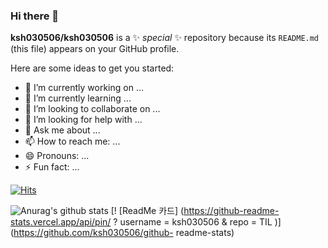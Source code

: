 ### Hi there 👋


**ksh030506/ksh030506** is a ✨ _special_ ✨ repository because its `README.md` (this file) appears on your GitHub profile.

Here are some ideas to get you started:

- 🔭 I’m currently working on ...
- 🌱 I’m currently learning ...
- 👯 I’m looking to collaborate on ...
- 🤔 I’m looking for help with ...
- 💬 Ask me about ...
- 📫 How to reach me: ...
- 😄 Pronouns: ...
- ⚡ Fun fact: ...

[![Hits](https://hits.seeyoufarm.com/api/count/incr/badge.svg?url=https%3A%2F%2Fgithub.com%2Fksh030506&count_bg=%2379C83D&title_bg=%23555555&icon=&icon_color=%23E7E7E7&title=hits&edge_flat=false)](https://hits.seeyoufarm.com)


![Anurag's github stats](https://github-readme-stats.vercel.app/api?username=ksh030506&show_icons=true)
[! [ReadMe 카드] (https://github-readme-stats.vercel.app/api/pin/ ? username = ksh030506 & repo = TIL )] (https://github.com/ksh030506/github- readme-stats)
